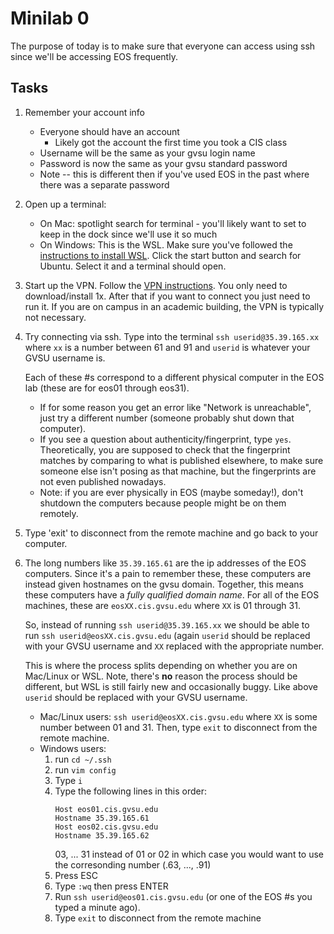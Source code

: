 # Minilab 0

The purpose of today is to make sure that everyone can access
using ssh since we'll be accessing EOS frequently.

## Tasks

1. Remember your account info
   * Everyone should have an account
     * Likely got the account the first time you took a CIS class
   * Username will be the same as your gvsu login name
   * Password is now the same as your gvsu standard password
   * Note -- this is different then if you've used EOS in the past where
     there was a separate password

2. Open up a terminal:
   * On Mac:  spotlight search for terminal - you'll likely want
     to set to keep in the dock since we'll use it so much
   * On Windows:  This is the WSL.  Make sure you've followed the
     [instructions to install WSL](../wsl-guide.md).
     Click the start button and search for
     Ubuntu.  Select it and a terminal should open.

3. Start up the VPN.  Follow the
   [VPN instructions](https://www.gvsu.edu/it/downloading-installing-and-setting-up-pulse-secure-for-222.htm).
   You only need to download/install 1x.  After that if you want to connect you just need
   to run it.  If you are on campus in an academic building, the VPN is typically not
   necessary.

4. Try connecting via ssh.  Type into the terminal
   `ssh userid@35.39.165.xx` where `xx` is a number between 61 and 91 and `userid`
   is whatever your GVSU username is.

   Each of these #s correspond to a different physical computer in the EOS lab (these are for eos01
   through eos31).

   * If for some reason you get an error like "Network is unreachable",
     just try a different number (someone probably shut down that computer).
   * If you see a question about authenticity/fingerprint, type `yes`.  Theoretically,
     you are supposed to check that the fingerprint matches by comparing to what is
     published elsewhere, to make sure someone else
     isn't posing as that machine, but the fingerprints are not even published nowadays.
   * Note:  if you are ever physically in EOS (maybe someday!), don't shutdown the computers
     because people might be on them remotely.

5. Type 'exit' to disconnect from the remote machine and go back to your computer.

6. The long numbers like `35.39.165.61` are the ip addresses of the EOS computers.
   Since it's a pain to remember these, these computers are instead given hostnames
   on the gvsu domain.  Together, this means these computers have a *fully qualified domain name*.
   For all of the EOS machines, these are `eosXX.cis.gvsu.edu` where `XX` is 01 through 31.

   So, instead of running `ssh userid@35.39.165.xx` we should be able to run
   `ssh userid@eosXX.cis.gvsu.edu` (again `userid` should be replaced with your
   GVSU username and `XX` replaced with the appropriate number.

   
   This is where the process splits depending on whether you are on Mac/Linux or
   WSL.  Note, there's **no** reason the process should be different, but WSL is 
   still fairly new and occasionally buggy.  Like above `userid` should be replaced
   with your GVSU username.

   * Mac/Linux users: `ssh userid@eosXX.cis.gvsu.edu` where `XX` is some number
     between 01 and 31.  Then, type `exit` to disconnect from the remote machine.
   * Windows users:
     1. run `cd ~/.ssh`
     2. run `vim config`
     3. Type `i`
     4. Type the following lines in this order:
        ```
        Host eos01.cis.gvsu.edu
        Hostname 35.39.165.61
        Host eos02.cis.gvsu.edu
        Hostname 35.39.165.62
        ``` 
        03, ... 31 instead of 01 or 02 in which
        case you would want to use the corresonding number
        (.63, ..., .91)
     5. Press ESC
     6. Type `:wq` then press ENTER
     7. Run `ssh userid@eos01.cis.gvsu.edu` (or one of the EOS #s you typed a minute ago).
     8. Type `exit` to disconnect from the remote machine
